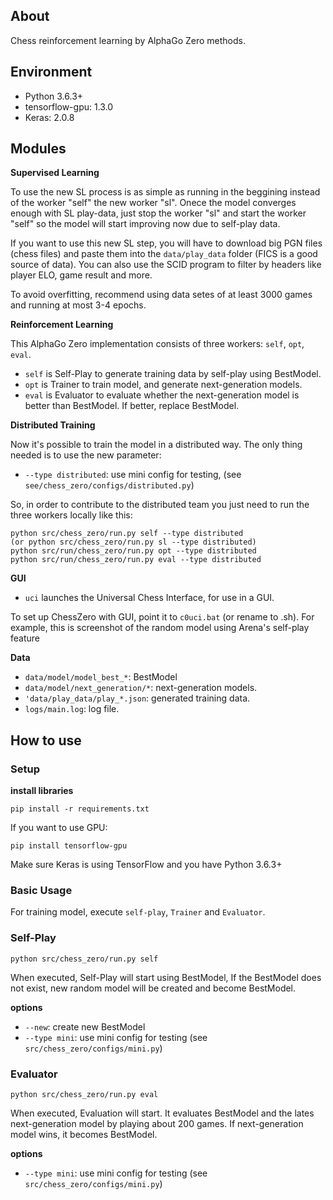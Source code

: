 ## **About**

Chess reinforcement learning by AlphaGo Zero methods.

## **Environment**

* Python 3.6.3+
* tensorflow-gpu: 1.3.0
* Keras: 2.0.8

## **Modules**

**Supervised Learning**

To use the new SL process is as simple as running in the beggining instead of the worker "self" the new worker "sl".
Onece the model converges enough with SL play-data, just stop the worker "sl" and start the worker "self" so the model will start improving now due to self-play data.

If you want to use this new SL step, you will have to download big PGN files (chess files) and paste them into the `data/play_data` folder (FICS is a good source of data). You can also use the SCID program to filter by headers like player ELO, game result and more.

To avoid overfitting, recommend using data setes of at least 3000 games and running at most 3-4 epochs.

**Reinforcement Learning**

This AlphaGo Zero implementation consists of three workers:
`self`, `opt`, `eval`.

* `self` is Self-Play to generate training data by self-play using BestModel.
* `opt` is Trainer to train model, and generate next-generation models.
* `eval` is Evaluator to evaluate whether the next-generation model is better than BestModel. If better, replace BestModel.

**Distributed Training**

Now it's possible to train the model in a distributed way. The only thing needed is to use the new parameter:

* `--type distributed`: use mini config for testing, 
(see `see/chess_zero/configs/distributed.py`)

So, in order to contribute to the distributed team you just need to run the three workers locally like this:

```
python src/chess_zero/run.py self --type distributed
(or python src/chess_zero/run.py sl --type distributed)
python src/run/chess_zero/run.py opt --type distributed
python src/run/chess_zero/run.py eval --type distributed
```

**GUI**

* `uci` launches the Universal Chess Interface, for use in a GUI.

To set up ChessZero with GUI, point it to `c0uci.bat` (or rename to .sh). For example, this is screenshot of the random model using Arena's self-play feature

**Data**

* `data/model/model_best_*`: BestModel
* `data/model/next_generation/*`: next-generation models.
* `'data/play_data/play_*.json`: generated training data.
* `logs/main.log`: log file.

## **How to use**

### **Setup**

**install libraries**

```
pip install -r requirements.txt
```

If you want to use GPU:
```
pip install tensorflow-gpu
```

Make sure Keras is using TensorFlow and you have Python 3.6.3+

### **Basic Usage**

For training model, execute `self-play`, `Trainer` and `Evaluator`.

### **Self-Play**

```
python src/chess_zero/run.py self
```

When executed, Self-Play will start using BestModel, If the BestModel does not exist, new random model will be created and become BestModel.

**options**

* `--new`: create new BestModel
* `--type mini`: use mini config for testing 
(see `src/chess_zero/configs/mini.py`)

### **Evaluator**

```
python src/chess_zero/run.py eval
```

When executed, Evaluation will start. It evaluates BestModel and the lates next-generation model by playing about 200 games. If next-generation model wins, it becomes BestModel.

**options**

* `--type mini`: use mini config for testing
(see `src/chess_zero/configs/mini.py`)